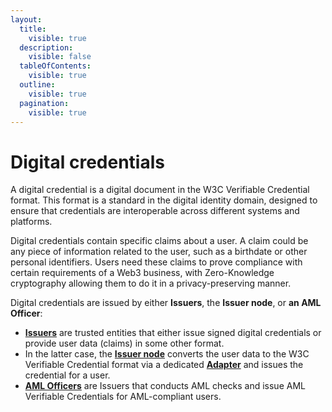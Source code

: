 ```yaml
---
layout:
  title:
    visible: true
  description:
    visible: false
  tableOfContents:
    visible: true
  outline:
    visible: true
  pagination:
    visible: true
---
```


# Digital credentials

A digital credential is a digital document in the W3C Verifiable Credential format. This format is a standard in the digital identity domain, designed to ensure that credentials are interoperable across different systems and platforms.

Digital credentials contain specific claims about a user. A claim could be any piece of information related to the user, such as a birthdate or other personal identifiers. Users need these claims to prove compliance with certain requirements of a Web3 business, with Zero-Knowledge cryptography allowing them to do it in a privacy-preserving manner.

Digital credentials are issued by either **Issuers**, the **Issuer node**, or **an AML Officer**:

- [**Issuers**](glossary.md#issuer) are trusted entities that either issue signed digital credentials or provide user data (claims) in some other format.
- In the latter case, the [**Issuer node**](glossary.md#issuer-node) converts the user data to the W3C Verifiable Credential format via a dedicated [**Adapter**](glossary.md#adapter) and issues the credential for a user.
- [**AML Officers**](glossary.md#aml-officer) are Issuers that conducts AML checks and issue AML Verifiable Credentials for AML-compliant users.
